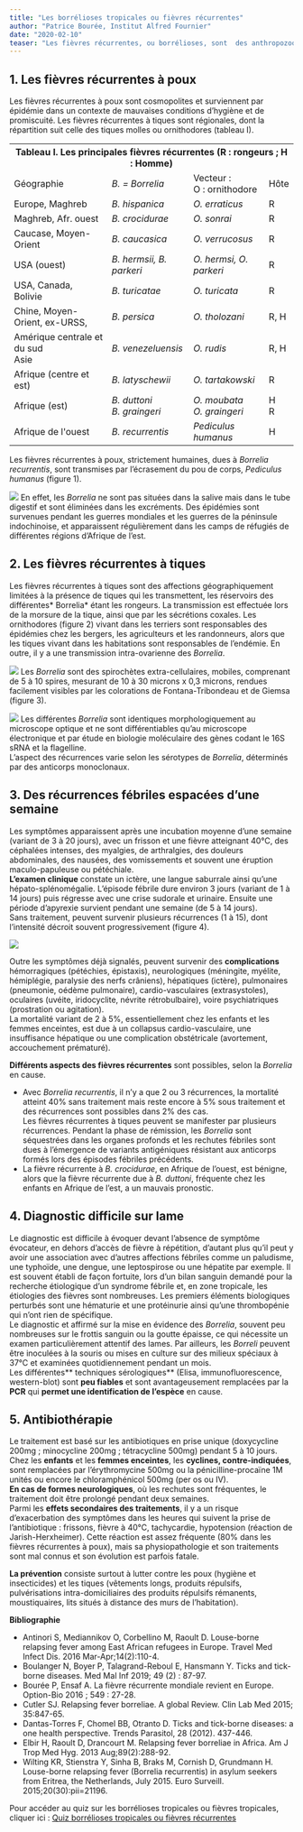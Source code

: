 ```yaml
---
title: "Les borrélioses tropicales ou fièvres récurrentes"
author: "Patrice Bourée, Institut Alfred Fournier"
date: "2020-02-10"
teaser: "Les fièvres récurrentes, ou borrélioses, sont  des anthropozoonoses, dues à des *Borrelia*,  bactéries de la famille des *Spirochaetacea*. Outre la maladie de Lyme, les fièvres récurrentes sont dues à différents spirochètes transmis par des arthropodes."
---
```


## 1. Les fièvres récurrentes à poux
Les fièvres récurrentes à poux sont cosmopolites et surviennent par épidémie dans un contexte de mauvaises conditions d’hygiène et de promiscuité. Les fièvres récurrentes à tiques sont régionales, dont la répartition suit celle des tiques molles ou ornithodores (tableau I).

<table>
  <tr>
    <th colspan="4"><b>Tableau I. Les principales fièvres récurrentes (R : rongeurs ; H : Homme)</th>
  </tr>
  <tr>
    <td>Géographie</td>
    <td><i>B. = Borrelia</td>
    <td>Vecteur : <br>O : ornithodore</td>
    <td>Hôte</td>
  </tr>
  <tr>
    <td>Europe, Maghreb</td>
    <td><i>B. hispanica</td>
    <td><i>O. erraticus</td>
    <td>R</td>
  </tr>
  <tr>
    <td>Maghreb, Afr. ouest</td>
    <td><i>B. crocidurae</td>
    <td><i>O. sonrai</td>
    <td>R</td>
  </tr>
  <tr>
    <td>Caucase, Moyen-Orient</td>
    <td><i>B. caucasica</td>
    <td><i>O. verrucosus</td>
    <td>R</td>
  </tr>
  <tr>
    <td>USA (ouest)</td>
    <td><i>B. hermsii, B. parkeri</td>
    <td><i>O. hermsi, O. parkeri</td>
    <td>R</td>
  </tr>
  <tr>
    <td>USA, Canada, Bolivie</td>
    <td><i>B. turicatae</td>
    <td><i>O. turicata</td>
    <td>R</td>
  </tr>
  <tr>
    <td>Chine, Moyen-Orient, ex-URSS,</td>
    <td><i>B. persica</td>
    <td><i>O. tholozani</td>
    <td>R, H</td>
  </tr>
  <tr>
    <td>Amérique centrale et du sud<br>Asie</td>
    <td><i>B. venezeluensis</td>
    <td><i>O. rudis</td>
    <td>R, H</td>
  </tr>
  <tr>
    <td>Afrique (centre et est)<br></td>
    <td><i>B. latyschewii</td>
    <td><i>O. tartakowski</td>
    <td>R</td>
  </tr>
  <tr>
    <td>Afrique (est)</td>
    <td><i>B. duttoni<br>B. graingeri</td>
    <td><i>O. moubata<br>O. graingeri</td>
    <td>H<br>R</td>
  </tr>
  <tr>
    <td>Afrique de l'ouest</td>
    <td><i>B. recurrentis</td>
    <td><i>Pediculus humanus</i></td>
    <td>H</td>
  </tr>
</table>

Les fièvres récurrentes à poux, strictement humaines, dues à *Borrelia recurrentis*, sont transmises par l’écrasement du pou de corps, *Pediculus humanus* (figure 1).  

![](image001.jpg)
En effet, les *Borrelia* ne sont pas situées dans la salive mais dans le tube digestif et sont éliminées dans les excréments. Des épidémies sont survenues pendant les guerres mondiales et les guerres de la péninsule indochinoise, et apparaissent régulièrement dans les camps de réfugiés de différentes régions d’Afrique de l’est.

## 2. Les fièvres récurrentes à tiques
Les fièvres récurrentes à tiques sont des affections géographiquement limitées à la présence de tiques qui les transmettent, les réservoirs des différentes* Borrelia* étant les rongeurs. La transmission est effectuée lors de la morsure de la tique, ainsi que par les sécrétions coxales. Les ornithodores (figure 2) vivant dans les terriers sont responsables des épidémies chez les bergers, les agriculteurs et les randonneurs, alors que les tiques vivant dans les habitations sont responsables de l’endémie. En outre, il y a une transmission intra-ovarienne des *Borrelia*.

![](image002.jpg)
Les *Borrelia*  sont des spirochètes extra-cellulaires, mobiles, comprenant de 5 à 10 spires, mesurant de 10 à 30 microns x 0,3 microns, rendues facilement visibles par les colorations de Fontana-Tribondeau et de Giemsa (figure 3).  

![](image003.jpg)
 Les différentes *Borrelia* sont identiques morphologiquement au microscope optique et ne sont différentiables qu’au microscope électronique et par étude en biologie moléculaire des gènes codant le 16S sRNA et la flagelline.  
L’aspect des récurrences varie selon les sérotypes de *Borrelia*, déterminés par des anticorps monoclonaux. 

## 3. Des récurrences fébriles espacées d’une semaine
Les symptômes apparaissent après une incubation moyenne d’une semaine (variant de 3 à 20 jours), avec un frisson et une fièvre atteignant 40°C, des céphalées intenses, des myalgies, de arthralgies, des douleurs abdominales, des nausées, des vomissements et souvent une éruption maculo-papuleuse ou pétéchiale.  
**L’examen clinique** constate un ictère, une langue saburrale ainsi qu’une hépato-splénomégalie. L’épisode fébrile dure environ 3 jours (variant de 1 à 14 jours) puis régresse avec une crise sudorale et urinaire. Ensuite une période d’apyrexie survient pendant une semaine (de 5 à 14 jours).  
Sans traitement, peuvent survenir plusieurs récurrences (1 à 15), dont l’intensité décroit souvent progressivement (figure 4). 

![](image004.jpg)

Outre les symptômes déjà signalés, peuvent survenir des **complications** hémorragiques (pétéchies, épistaxis), neurologiques (méningite, myélite, hémiplégie, paralysie des nerfs crâniens), hépatiques (ictère), pulmonaires (pneumonie, oédème pulmonaire), cardio-vasculaires (extrasystoles), oculaires (uvéite, iridocyclite, névrite rétrobulbaire), voire psychiatriques (prostration ou agitation).  
La mortalité variant de 2 à 5%, essentiellement chez les enfants et les femmes enceintes, est due à un collapsus cardio-vasculaire, une insuffisance hépatique ou une complication obstétricale (avortement, accouchement prématuré). 

**Différents aspects des fièvres récurrentes** sont possibles, selon la *Borrelia* en cause.  
- Avec *Borrelia recurrentis*, il n’y a que 2 ou 3 récurrences, la mortalité atteint 40% sans traitement mais reste encore à 5% sous traitement et des récurrences sont possibles dans 2% des cas.  
Les fièvres récurrentes à tiques peuvent se manifester par plusieurs récurrences. Pendant la phase de rémission, les *Borrelia* sont séquestrées dans les organes profonds et les rechutes fébriles sont dues à l’émergence de variants antigéniques résistant aux anticorps formés lors des épisodes fébriles précédents.  
- La fièvre récurrente à *B. crocidurae*, en Afrique de l’ouest, est bénigne, alors que la fièvre récurrente due à *B. duttoni*, fréquente chez les enfants en Afrique de l’est, a un mauvais pronostic. 

## 4. Diagnostic difficile sur lame
Le diagnostic est difficile à évoquer devant l’absence de symptôme évocateur, en dehors d’accès de fièvre à répétition, d’autant plus qu’il peut y avoir une association avec d’autres affections fébriles comme un paludisme, une typhoïde, une dengue, une leptospirose ou une hépatite par exemple. Il est souvent établi de façon fortuite, lors d’un bilan sanguin demandé pour la recherche étiologique d’un syndrome fébrile et, en zone tropicale, les étiologies des fièvres sont nombreuses. Les premiers éléments biologiques perturbés sont une hématurie et une protéinurie ainsi qu’une thrombopénie qui n’ont rien de spécifique.  
 Le diagnostic et affirmé sur la mise en évidence des *Borrelia*, souvent peu nombreuses sur le frottis sanguin ou la goutte épaisse, ce qui nécessite un examen particulièrement attentif des lames. Par ailleurs, les *Borreli* peuvent être inoculées à la souris ou mises en culture sur des milieux spéciaux à 37°C et examinées quotidiennement pendant un mois.  
Les différentes** techniques sérologiques** (Elisa, immunofluorescence, western-blot) sont **peu fiables** et sont avantageusement remplacées par la **PCR** qui **permet une identification de l’espèce** en cause. 

## 5. Antibiothérapie
Le traitement est basé sur les antibiotiques en prise unique (doxycycline 200mg ; minocycline 200mg ; tétracycline 500mg) pendant 5 à 10 jours.  
Chez les **enfants** et les **femmes enceintes**, les **cyclines, contre-indiquées**, sont remplacées par l’érythromycine 500mg ou la pénicilline-procaïne 1M unités ou encore le chloramphénicol 500mg (per os ou IV).  
**En cas de formes neurologiques**, où les rechutes sont fréquentes, le traitement doit être prolongé pendant deux semaines.  
Parmi les **effets secondaires des traitements**, il y a  un risque d’exacerbation des symptômes dans les heures qui suivent la prise de l’antibiotique : frissons, fièvre à 40°C, tachycardie, hypotension (réaction de Jarish-Herxheimer). Cette réaction est assez fréquente (80% dans les fièvres récurrentes à poux), mais sa physiopathologie et son traitements sont mal connus et son évolution est parfois fatale. 

**La prévention** consiste surtout à lutter contre les poux (hygiène et insecticides) et les tiques (vêtements longs, produits répulsifs, pulvérisations intra-domiciliaires des produits répulsifs rémanents, moustiquaires, lits situés à distance  des murs  de l’habitation).

**Bibliographie**
- Antinori S, Mediannikov O, Corbellino M, Raoult D. Louse-borne relapsing fever among East African refugees in Europe. Travel Med Infect Dis. 2016 Mar-Apr;14(2):110-4.  
- Boulanger N, Boyer P, Talagrand-Reboul E, Hansmann Y. Ticks and tick-borne diseases. Med Mal Inf 2019; 49 (2) : 87-97.  
- Bourée P, Ensaf A. La fièvre récurrente mondiale revient en Europe. Option-Bio 2016 ; 549 : 27-28.  
- Cutler SJ. Relapsing fever borreliae. A global Review.  Clin Lab Med 2015; 35:847-65.  
- Dantas-Torres F, Chomel BB, Otranto D. Ticks and tick-borne diseases: a one health perspective. Trends Parasitol, 28 (2012). 437-446.  
- Elbir H, Raoult D, Drancourt M. Relapsing fever borreliae in Africa. Am J Trop Med Hyg. 2013 Aug;89(2):288-92.  
- Wilting KR, Stienstra Y, Sinha B, Braks M, Cornish D, Grundmann H. Louse-borne relapsing fever (Borrelia recurrentis) in asylum seekers from Eritrea, the Netherlands, July 2015. Euro Surveill. 2015;20(30):pii=21196.

Pour accéder au quiz sur les borrélioses tropicales ou fièvres tropicales, cliquer ici : <a href="https://docs.google.com/forms/d/e/1FAIpQLScfAWfcAdMyCEE3IoyWmDUp5zMLlPgiazlvRJBbXD9QPHxeZQ/viewform" target="_blank" rel="noopener">Quiz borrélioses tropicales ou fièvres récurrentes</a>